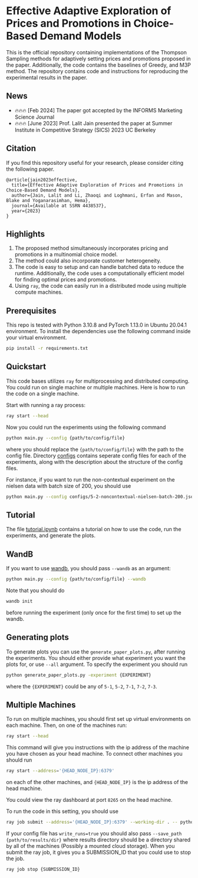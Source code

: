 # Effective Adaptive Exploration of Prices and Promotions in Choice-Based Demand Models

This is the official repository containing implementations of the Thompson Sampling methods for adaptively setting prices and promotions proposed in the paper. Additionally, the code contains the baselines of Greedy, and M3P method. The repository contains code and instructions for reproducing the experimental results in the paper.

## News

- 🔥🔥🔥 [Feb 2024] The paper got accepted by the INFORMS Marketing Science Journal
- 🔥🔥🔥 [June 2023] Prof. Lalit Jain presented the paper at Summer Institute in Competitive Strategy (SICS) 2023 UC Berkeley

## Citation

If you find this repository useful for your research, please consider citing the following paper.

```
@article{jain2023effective,
  title={Effective Adaptive Exploration of Prices and Promotions in Choice-Based Demand Models},
  author={Jain, Lalit and Li, Zhaoqi and Loghmani, Erfan and Mason, Blake and Yoganarasimhan, Hema},
  journal={Available at SSRN 4438537},
  year={2023}
}
```

## Highlights

1. The proposed method simultaneously incorporates pricing and promotions in a multinomial choice model.
2. The method could also incorporate customer heterogeneity.
3. The code is easy to setup and can handle batched data to reduce the runtime. Additionally, the code uses a computationally efficient model for finding optimal prices and promotions.
4. Using `ray`, the code can easily run in a distributed mode using multiple compute machines.

## Prerequisites

This repo is tested with Python 3.10.8 and PyTorch 1.13.0 in Ubuntu 20.04.1 environment. To install the dependencies use the following command inside your virtual environment.

```bash
pip install -r requirements.txt
```

## Quickstart

This code bases utilizes `ray` for multiprocessing and distributed computing. You could run on single machine or multiple machines. Here is how to run the code on a single machine.

Start with running a ray process:

```bash
ray start --head
```

Now you could run the experiments using the following command

```bash
python main.py --config {path/to/config/file}
```

where you should replace the `{path/to/config/file}` with the path to the config file. Directory [configs](configs/) contains seperate config files for each of the experiments, along with the description about the structure of the config files.

For instance, if you want to run the non-contextual experiment on the nielsen data with batch size of 200, you should use

```bash
python main.py --config configs/5-2-noncontextual-nielsen-batch-200.json
```

## Tutorial

The file [tutorial.ipynb](tutorial.ipynb) contains a tutorial on how to use the code, run the experiments, and generate the plots.

## WandB

If you want to use [wandb](https://wandb.ai/), you should pass `--wandb` as an argument:

```bash
python main.py --config {path/to/config/file} --wandb
```

Note that you should do

```bash
wandb init
```

before running the experiment (only once for the first time) to set up the wandb.

## Generating plots

To generate plots you can use the `generate_paper_plots.py`, after running the experiments. You should either provide what experiment you want the plots for, or use `--all` argument. To specify the experiment you should run

```bash
python generate_paper_plots.py -experiment {EXPERIMENT}
```

where the `{EXPERIMENT}` could be any of `5-1`, `5-2`, `7-1`, `7-2`, `7-3`.

## Multiple Machines

To run on multiple machines, you should first set up virtual environments on each machine. Then, on one of the machines run:

```bash
ray start --head
```

This command will give you instructions with the ip address of the machine you have chosen as your head machine. To connect other machines you should run

```bash
ray start --address='{HEAD_NODE_IP}:6379'
```

on each of the other machines, and `{HEAD_NODE_IP}` is the ip address of the head machine.

You could view the ray dashboard at port `8265` on the head machine.

To run the code in this setting, you should use

```bash
ray job submit --address='{HEAD_NODE_IP}:6379' --working-dir . -- python main.py --config {path/to/config/file} 
```

If your config file has `write_runs=true` you should also pass `--save_path {path/to/results/dir}` where results directory should be a directory shared by all of the machines (Possibly a mounted cloud storage). When you submit the ray job, it gives you a SUBMISSION_ID that you could use to stop the job.

```bash
ray job stop {SUBMISSION_ID}
```
